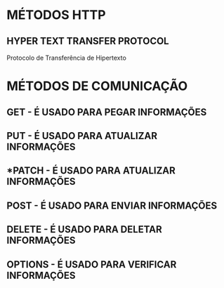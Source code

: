 # MÉTODOS HTTP

## HYPER TEXT TRANSFER PROTOCOL
Protocolo de Transferência de Hipertexto

# MÉTODOS DE COMUNICAÇÃO

## GET - É USADO PARA PEGAR INFORMAÇÕES
## PUT - É USADO PARA ATUALIZAR INFORMAÇÕES
## *PATCH - É USADO PARA ATUALIZAR INFORMAÇÕES
## POST - É USADO PARA ENVIAR INFORMAÇÕES
## DELETE - É USADO PARA DELETAR INFORMAÇÕES
## OPTIONS - É USADO PARA VERIFICAR INFORMAÇÕES